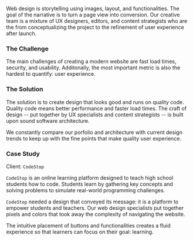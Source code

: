 Web design is storytelling using images, layout, and functionalities. The goal of the narrative is to turn a page view into conversion. Our creative team is a mixture of UX designers, editors, and content strategists who are the from conceptualizing the project to the refinement of user experience after launch. 

### The Challenge

The main challenges of creating a modern website are fast load times, security, and usability. Additonally, the most important metric is also the hardest to quantify: user experience.

### The Solution

The solution is to create design that looks good and runs on quality code. Quality code means better performance and faster load times. The craft of design -- put together by UX specialists and content strategists -- is built upon sound software architecture.

We constantly compare our porfolio and architecture with current design trends to keep up with the fine points that make quality user experience.

### Case Study

Client: `CodeStop`

`CodeStop` is an online learning platform designed to teach high school students how to code. Students learn by gathering key concepts and solving problems to simulate real-world programming challenges.

`CodeStop` needed a design that conveyed its message: it is a platform to empower students and teachers. Our web design specialists put together pixels and colors that took away the complexity of navigating the website.

The intuitive placement of buttons and functionalities creates a fluid experience so that learners can focus on their goal: learning.